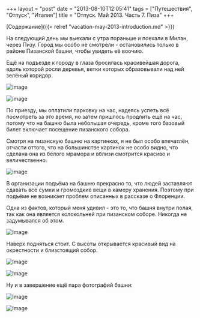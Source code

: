 +++
layout = "post"
date = "2013-08-10T12:05:41"
tags = ["Путешествия", "Отпуск", "Италия"]
title = "Отпуск. Май 2013. Часть 7. Пиза"
+++

[Содержание]({{< relref "vacation-may-2013-introduction.md" >}})

На следующий день мы выехали с утра пораньше и поехали в Милан, через Пизу. Город мы особо не смотрели - остановились только в районе Пизанской башни, чтобы увидеть её воочию.

Ещё на подъезде к городу в глаза бросилась красивейшая дорога, вдоль которой росли деревья, ветки которых образовывали над ней зелёный коридор.

![image](/images/e554317d1c372c4359d8237e894e6c381ecee2b601c8876b51a61e0d066446e4.jpg)

![image](/images/6a3967ebf12c006e9b7ea4182a70227c4a15cb18d91b9eb7d8636ccfe9e255b9.jpg)

По приезду, мы оплатили парковку на час, надеясь успеть всё посмотреть за это время, но затем пришлось продлить ещё на час, потому что на башню была небольшая очередь, кроме того базовый билет включает посещение пизанского собора.

Смотря на пизанскую башню на картинках, я не был особо впечатлён, отчасти оттого, что на большинстве картинок не особо видно, что сделана она из белого мрамора и вблизи смотрится красиво и величественно.

![image](/images/3e9ca3f868e4d2da19cf7c30842bb31549cec5c95e756d2bb4917b70f8fe90c5.jpg)

В организации подъёма на башню прекрасно то, что людей заставляют сдавать все сумки и громоздкие вещи в камеру хранения. Поэтому при подъёме не возникает проблем описанных в рассказе о Флоренции.

Одна из фактов, который меня удивил - это то, что башня внутри полая, так как она является колокольней при пизанском соборе. Никогда не задумывался об этом.

![Image](/images/af8ebeab770787287db086683733655f0d10333e996bb9e5a9e3aaccaa21e7d5.jpg)

Наверх подняться стоит. С высоты открывается красивый вид на окрестности и близстоящий собор.

![Image](/images/4095c89bef1df834649637478ccc609d6ac7f22e2021bfa6b7242d4429889e3a.jpg)

![Image](/images/5ca09f9914e0cb9a03388d2b0c03b7729b2408d4ea0b75b2e1b7684a97f97f5b.jpg)

Ну и в завершение ещё пара фотографий башни:

![Image](/images/23718aa694b36915708f7bded2855d814f5a9fac122ef0aff56a3716cfc669a3.jpg)

![Image](/images/dbb1dc2521a8136700e0ab481eacfc2732c71f77ee40849b794035495eec5297.jpg)

 